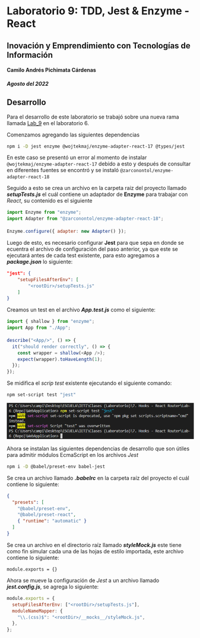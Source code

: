 # Laboratorio 9: TDD, Jest & Enzyme - React

## Inovación y Emprendimiento con Tecnologías de Información

#### Camilo Andrés Pichimata Cárdenas

##### Agosto del 2022

## Desarrollo

Para el desarrollo de este laboratorio se trabajó sobre una nueva rama llamada [Lab_9](https://github.com/CamiloPichimata/IETI-Lab_6-Hooks-React_Router/tree/Lab_9/WebApplication) en el laboratorio 6.

Comenzamos agregando las siguientes dependencias

```bash
npm i -D jest enzyme @wojtekmaj/enzyme-adapter-react-17 @types/jest
```

En este caso se presentó un error al momento de instalar `@wojtekmaj/enzyme-adapter-react-17` debido a esto y después de consultar en diferentes fuentes se encontró y se instaló `@zarconontol/enzyme-adapter-react-18`

Seguido a esto se crea un archivo en la carpeta raiz del proyecto llamado **_setupTests.js_** el cuál contiene un adaptador de **Enzyme** para trabajar con _React_, su contenido es el siguiente

```javascript
import Enzyme from "enzyme";
import Adapter from "@zarconontol/enzyme-adapter-react-18";

Enzyme.configure({ adapter: new Adapter() });
```

Luego de esto, es necesario configurar **Jest** para que sepa en donde se ecuentra el archivo de configuración del paso anterior, ya que este se ejecutará antes de cada test existente, para esto agregamos a **_package.json_** lo siguiente:

```json
"jest": {
	"setupFilesAfterEnv": [
		"<rootDir>/setupTests.js"
	]
}
```

Creamos un test en el archivo **_App.test.js_** como el siguiente:

```javascript
import { shallow } from "enzyme";
import App from "./App";

describe("<App/>", () => {
  it("should render correctly", () => {
    const wrapper = shallow(<App />);
    expect(wrapper).toHaveLength(1);
  });
});
```

Se midifica el _scrip test_ existente ejecutando el siguiente comando:

```bash
npm set-script test "jest"
```

![](img/set-script_test-jest.png)

Ahora se instalan las siguientes dependencias de desarrollo que son útiles para admitir módulos EcmaScript en los archivos _Jest_

```bash
npm i -D @babel/preset-env babel-jest
```

Se crea un archivo llamado **_.babelrc_** en la carpeta raíz del proyecto el cuál contiene lo siguiente:

```json
{
  "presets": [
    "@babel/preset-env",
    "@babel/preset-react",
    { "runtime": "automatic" }
  ]
}
```

Se crea un archivo en el directorio raíz llamado **_styleMock.js_** este tiene como fin simular cada una de las hojas de estilo importada, este archivo contiene lo siguiente:

```
module.exports = {}
```

Ahora se mueve la configuración de _Jest_ a un archivo llamado **_jest.config.js_**, se agrega lo siguiente:

```javascript
module.exports = {
  setupFilesAfterEnv: ["<rootDir>/setupTests.js"],
  moduleNameMapper: {
    "\\.(css)$": "<rootDir>/__mocks__/styleMock.js",
  },
};
```

